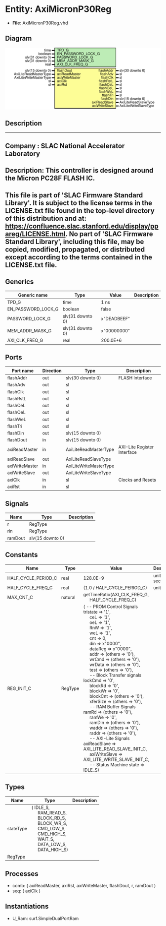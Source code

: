 # Entity: AxiMicronP30Reg

- **File**: AxiMicronP30Reg.vhd
## Diagram

![Diagram](AxiMicronP30Reg.svg "Diagram")
## Description

-----------------------------------------------------------------------------
 Company    : SLAC National Accelerator Laboratory
-----------------------------------------------------------------------------
 Description: This controller is designed around the Micron PC28F FLASH IC.
-----------------------------------------------------------------------------
 This file is part of 'SLAC Firmware Standard Library'.
 It is subject to the license terms in the LICENSE.txt file found in the
 top-level directory of this distribution and at:
    https://confluence.slac.stanford.edu/display/ppareg/LICENSE.html.
 No part of 'SLAC Firmware Standard Library', including this file,
 may be copied, modified, propagated, or distributed except according to
 the terms contained in the LICENSE.txt file.
-----------------------------------------------------------------------------
## Generics

| Generic name       | Type             | Value       | Description |
| ------------------ | ---------------- | ----------- | ----------- |
| TPD_G              | time             | 1 ns        |             |
| EN_PASSWORD_LOCK_G | boolean          | false       |             |
| PASSWORD_LOCK_G    | slv(31 downto 0) | x"DEADBEEF" |             |
| MEM_ADDR_MASK_G    | slv(31 downto 0) | x"00000000" |             |
| AXI_CLK_FREQ_G     | real             | 200.0E+6    |             |
## Ports

| Port name      | Direction | Type                   | Description                 |
| -------------- | --------- | ---------------------- | --------------------------- |
| flashAddr      | out       | slv(30 downto 0)       | FLASH Interface             |
| flashAdv       | out       | sl                     |                             |
| flashClk       | out       | sl                     |                             |
| flashRstL      | out       | sl                     |                             |
| flashCeL       | out       | sl                     |                             |
| flashOeL       | out       | sl                     |                             |
| flashWeL       | out       | sl                     |                             |
| flashTri       | out       | sl                     |                             |
| flashDin       | out       | slv(15 downto 0)       |                             |
| flashDout      | in        | slv(15 downto 0)       |                             |
| axiReadMaster  | in        | AxiLiteReadMasterType  | AXI-Lite Register Interface |
| axiReadSlave   | out       | AxiLiteReadSlaveType   |                             |
| axiWriteMaster | in        | AxiLiteWriteMasterType |                             |
| axiWriteSlave  | out       | AxiLiteWriteSlaveType  |                             |
| axiClk         | in        | sl                     | Clocks and Resets           |
| axiRst         | in        | sl                     |                             |
## Signals

| Name    | Type             | Description |
| ------- | ---------------- | ----------- |
| r       | RegType          |             |
| rin     | RegType          |             |
| ramDout | slv(15 downto 0) |             |
## Constants

| Name                | Type    | Value                                                                                                                                                                                                                                                                                                                                                                                                                                                                                                                                                                                                                                                                                                                                                                                                                                                                                                                                                                                                                                                                                                                                                                                                                                                                                                                                                                                                                                                                                                                                                                                                                                                                                                                                                                                                                                                                                                                                                      | Description       |
| ------------------- | ------- | ---------------------------------------------------------------------------------------------------------------------------------------------------------------------------------------------------------------------------------------------------------------------------------------------------------------------------------------------------------------------------------------------------------------------------------------------------------------------------------------------------------------------------------------------------------------------------------------------------------------------------------------------------------------------------------------------------------------------------------------------------------------------------------------------------------------------------------------------------------------------------------------------------------------------------------------------------------------------------------------------------------------------------------------------------------------------------------------------------------------------------------------------------------------------------------------------------------------------------------------------------------------------------------------------------------------------------------------------------------------------------------------------------------------------------------------------------------------------------------------------------------------------------------------------------------------------------------------------------------------------------------------------------------------------------------------------------------------------------------------------------------------------------------------------------------------------------------------------------------------------------------------------------------------------------------------------------------- | ----------------- |
| HALF_CYCLE_PERIOD_C | real    |  128.0E-9                                                                                                                                                                                                                                                                                                                                                                                                                                                                                                                                                                                                                                                                                                                                                                                                                                                                                                                                                                                                                                                                                                                                                                                                                                                                                                                                                                                                                                                                                                                                                                                                                                                                                                                                                                                                                                                                                                                                                  |  units of seconds |
| HALF_CYCLE_FREQ_C   | real    |  (1.0 / HALF_CYCLE_PERIOD_C)                                                                                                                                                                                                                                                                                                                                                                                                                                                                                                                                                                                                                                                                                                                                                                                                                                                                                                                                                                                                                                                                                                                                                                                                                                                                                                                                                                                                                                                                                                                                                                                                                                                                                                                                                                                                                                                                                                                               |  units of Hz      |
| MAX_CNT_C           | natural |  getTimeRatio(AXI_CLK_FREQ_G,<br><span style="padding-left:20px"> HALF_CYCLE_FREQ_C)                                                                                                                                                                                                                                                                                                                                                                                                                                                                                                                                                                                                                                                                                                                                                                                                                                                                                                                                                                                                                                                                                                                                                                                                                                                                                                                                                                                                                                                                                                                                                                                                                                                                                                                                                                                                                                                                       |                   |
| REG_INIT_C          | RegType |  (       -- PROM Control Signals       tristate      => '1',<br><span style="padding-left:20px">       ceL           => '1',<br><span style="padding-left:20px">       oeL           => '1',<br><span style="padding-left:20px">       RnW           => '1',<br><span style="padding-left:20px">       weL           => '1',<br><span style="padding-left:20px">       cnt           => 0,<br><span style="padding-left:20px">       din           => x"0000",<br><span style="padding-left:20px">       dataReg       => x"0000",<br><span style="padding-left:20px">       addr          => (others => '0'),<br><span style="padding-left:20px">       wrCmd         => (others => '0'),<br><span style="padding-left:20px">       wrData        => (others => '0'),<br><span style="padding-left:20px">       test          => (others => '0'),<br><span style="padding-left:20px">       -- Block Transfer signals       lockCmd       => '0',<br><span style="padding-left:20px">       blockRd       => '0',<br><span style="padding-left:20px">       blockWr       => '0',<br><span style="padding-left:20px">       blockCnt      => (others => '0'),<br><span style="padding-left:20px">       xferSize      => (others => '0'),<br><span style="padding-left:20px">       -- RAM Buffer Signals       ramRd         => (others => '0'),<br><span style="padding-left:20px">       ramWe         => '0',<br><span style="padding-left:20px">       ramDin        => (others => '0'),<br><span style="padding-left:20px">       waddr         => (others => '0'),<br><span style="padding-left:20px">       raddr         => (others => '0'),<br><span style="padding-left:20px">       -- AXI-Lite Signals       axiReadSlave  => AXI_LITE_READ_SLAVE_INIT_C,<br><span style="padding-left:20px">       axiWriteSlave => AXI_LITE_WRITE_SLAVE_INIT_C,<br><span style="padding-left:20px">       -- Status Machine       state         => IDLE_S) |                   |
## Types

| Name      | Type                                                                                                                                                                                                                                                                                                                                                                                                   | Description |
| --------- | ------------------------------------------------------------------------------------------------------------------------------------------------------------------------------------------------------------------------------------------------------------------------------------------------------------------------------------------------------------------------------------------------------ | ----------- |
| stateType | ( IDLE_S,<br><span style="padding-left:20px"> RAM_READ_S,<br><span style="padding-left:20px"> BLOCK_RD_S,<br><span style="padding-left:20px"> BLOCK_WR_S,<br><span style="padding-left:20px"> CMD_LOW_S,<br><span style="padding-left:20px"> CMD_HIGH_S,<br><span style="padding-left:20px"> WAIT_S,<br><span style="padding-left:20px"> DATA_LOW_S,<br><span style="padding-left:20px"> DATA_HIGH_S)  |             |
| RegType   |                                                                                                                                                                                                                                                                                                                                                                                                        |             |
## Processes
- comb: ( axiReadMaster, axiRst, axiWriteMaster, flashDout, r,
                   ramDout )
- seq: ( axiClk )
## Instantiations

- U_Ram: surf.SimpleDualPortRam
